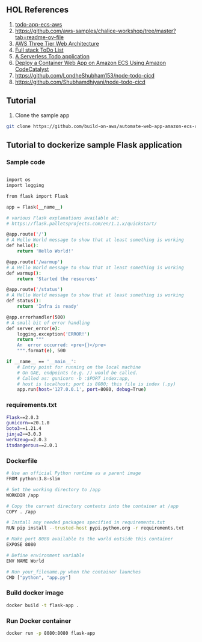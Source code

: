 ## HOL References
1. [todo-app-ecs-aws](https://github.com/hpfpv/todo-app-ecs-aws)
2. https://github.com/aws-samples/chalice-workshop/tree/master?tab=readme-ov-file
3. [AWS Three Tier Web Architecture](https://github.com/iamtejasmane/aws-three-tier-web-app)
4. [Full stack ToDo List](https://github.com/AndyW22/todolist-app)
5. [A Serverless Todo application](https://github.com/pmuens/serverless-book/blob/master/06-serverless-by-example/02-a-serverless-todo-application.md)
6. [Deploy a Container Web App on Amazon ECS Using Amazon CodeCatalyst](https://community.aws/tutorials/deploy-webapp-ecs-codecatalyst)
7. https://github.com/LondheShubham153/node-todo-cicd
8. https://github.com/Shubhamdhiyani/node-todo-cicd

## Tutorial
1. Clone the sample app
```bash
git clone https://github.com/build-on-aws/automate-web-app-amazon-ecs-cdk-codecatalyst.git
```

## Tutorial to dockerize sample Flask application
### Sample code
```bash

import os
import logging

from flask import Flask

app = Flask(__name__)

# various Flask explanations available at:
# https://flask.palletsprojects.com/en/1.1.x/quickstart/

@app.route('/')
# A Hello World message to show that at least something is working
def hello():
    return 'Hello World!'

@app.route('/warmup')
# A Hello World message to show that at least something is working
def warmup():
    return 'Started the resources'

@app.route('/status')
# A Hello World message to show that at least something is working
def status():
    return 'Infra is ready'

@app.errorhandler(500)
# A small bit of error handling
def server_error(e):
    logging.exception('ERROR!')
    return """
    An  error occurred: <pre>{}</pre>
    """.format(e), 500

if __name__ == '__main__':
    # Entry point for running on the local machine
    # On GAE, endpoints (e.g. /) would be called.
    # Called as: gunicorn -b :$PORT index:app,
    # host is localhost; port is 8080; this file is index (.py)
    app.run(host='127.0.0.1', port=8080, debug=True)
```
### requirements.txt
```bash
Flask==2.0.3
gunicorn==20.1.0
boto3==1.21.4
jinja2==3.0.3
werkzeug==2.0.3
itsdangerous==2.0.1
```

### Dockerfile
```bash
# Use an official Python runtime as a parent image
FROM python:3.8-slim

# Set the working directory to /app
WORKDIR /app

# Copy the current directory contents into the container at /app
COPY . /app

# Install any needed packages specified in requirements.txt
RUN pip install --trusted-host pypi.python.org -r requirements.txt

# Make port 8080 available to the world outside this container
EXPOSE 8080

# Define environment variable
ENV NAME World

# Run your_filename.py when the container launches
CMD ["python", "app.py"]

```

### Build docker image
```bash
docker build -t flask-app .
```

### Run Docker container
```bash
docker run -p 8080:8080 flask-app

```
